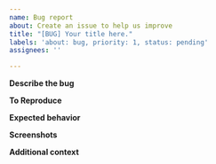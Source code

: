 ```yaml
---
name: Bug report
about: Create an issue to help us improve
title: "[BUG] Your title here."
labels: 'about: bug, priority: 1, status: pending'
assignees: ''

---
```


**Describe the bug**
<!--A clear and concise description of what the bug is.-->

**To Reproduce**
<!--How can we recreate your problem?-->

**Expected behavior**
<!--A clear and concise description of what you expected to happen.-->

**Screenshots**
<!--If applicable, add screenshots to help explain your problem.-->

**Additional context**
<!--Add any other context about the problem here.-->
